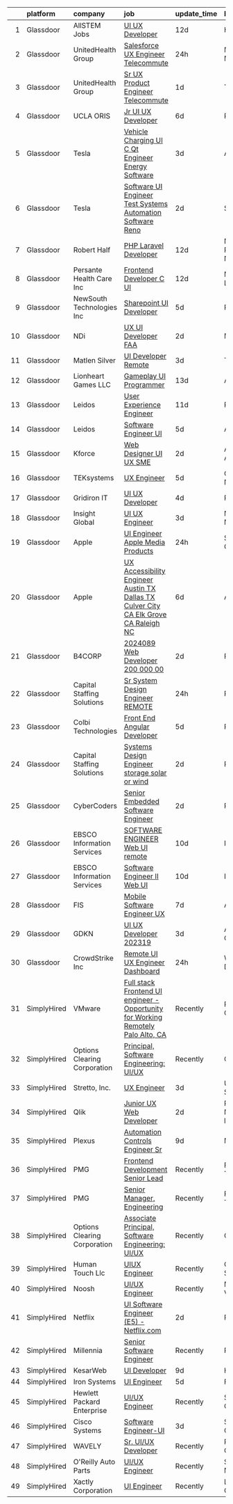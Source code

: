 

|    | platform    | company                      | job                                                                                                                                                                                                                                                                                                                                                                                                                                                                                                                                                                                                                                                                                                                                                                                                                                                                                                                                                                                                                                                                                                                                                                                                                                                                                                                                                                                                                                                                                                 | update_time   | location                 |
|---:|:------------|:-----------------------------|:----------------------------------------------------------------------------------------------------------------------------------------------------------------------------------------------------------------------------------------------------------------------------------------------------------------------------------------------------------------------------------------------------------------------------------------------------------------------------------------------------------------------------------------------------------------------------------------------------------------------------------------------------------------------------------------------------------------------------------------------------------------------------------------------------------------------------------------------------------------------------------------------------------------------------------------------------------------------------------------------------------------------------------------------------------------------------------------------------------------------------------------------------------------------------------------------------------------------------------------------------------------------------------------------------------------------------------------------------------------------------------------------------------------------------------------------------------------------------------------------------|:--------------|:-------------------------|
|  1 | Glassdoor   | AllSTEM   Jobs               | [UI UX Developer](https://www.glassdoor.com/partner/jobListing.htm?pos=114&ao=1110586&s=58&guid=0000018378a7c7fa99cc493ae90e52ee&src=GD_JOB_AD&t=SR&vt=w&ea=1&cs=1_785c5583&cb=1664176605774&jobListingId=1008136709612&cpc=878687325D2A5CC7&jrtk=3-0-1gdsafi6jk63k801-1gdsafi71h4el800-6ebe92faa8974bad--6NYlbfkN0AiZrMnqxUjvkrH1BfCsd59OntStyTxBw0I9DVEtrwMU0ULIzRrzdCVijXesJ7Pr1wvbCrDMohfuSufU5WpGQfZlTtbbabJH1ufmtultgo6XKAoU1X3K7Vo2dk7SwXtlclHDuUz5UyMcSifJDrSgsKOzJlYv_9TjH1q26xn5ImI1RDBVXW0gAal7MYwP9L6yi-2fmlsVs2miHVkj6bhks9VGiJeGHbXClCx6cZTOQtPx1XgN-6SvWBB2AG7-Io2Q04dPStTME_HVrz78ufLMMZBRf2Wpak3fsi5pz0KuUJll6vgu9JP4GwNqhGw__B4dS6xTTcUeyzYRJiRVyz-DOUoteZ5Is7A7bVXRT5q7Nd4P15xGvBk5UydwvZAWIcjOss8BoK_lbNf86dKMfEqDA1UFa94V-TiBtELKvImUMmFa_f0k3O8z-4S7Es6tSTUwNhYrpyy2X_FwDmh45_OG1S2G1uu0jAhKOmWhv0rwAuAkoL0HEZjBSuo5I3dB-hgqYqsBySgIn61GQ%3D%3D)                                                                                                                                                                                                                                                                                                                                                                                                                                                                                                                                                                                                                              | 12d           | Houston, TX              |
|  2 | Glassdoor   | UnitedHealth Group           | [Salesforce UX Engineer   Telecommute](https://www.glassdoor.com/partner/jobListing.htm?pos=101&ao=1110586&s=58&guid=0000018378a7c7fa99cc493ae90e52ee&src=GD_JOB_AD&t=SR&vt=w&cs=1_b3db1356&cb=1664176605771&jobListingId=1008160407289&cpc=6193B0C32834B022&jrtk=3-0-1gdsafi6jk63k801-1gdsafi71h4el800-0bd34699fd9488e2--6NYlbfkN0C8O9VKdOj_1Zh75e9_CvYhSsWVxS1Pvi5WUWhsf4w7FOycHcR50Ta-CQORLM6vDVfKqwrNjHLkoD5K2E0jY8llrUjp2lxPgH-9voR_n7aV8DvGUyPn9yw6tuPg1pZPM50JG0S1H8ZeMdD82g8ol8p39cYWe-HkCu5gwellKp8uHAC7KTLBP5FluOGhPqlqatMh6PuyGuxWAFTBzWK45bAzW2tg2Bcel0LmugGXXHV6wQtXqxR6gRMfDX4w5-GxlvM336qjX0t8IGxWYZE4wCmdasV3DqdyidZoCJdF75bdqvp2un5wn-9ZGHkbQzQq72D5KNvxDdWai3a-KruN_W27Q1m6q9EgBSR9aI4qaZMSzjL0DB6LA6B_8ssj6LvPaWsYwh1RXtkMyr7Usy0ufiL7uvwIrdax1-feSuDCZsnYRLiiRB4aPuzSomgvbVT00Mo%3D)                                                                                                                                                                                                                                                                                                                                                                                                                                                                                                                                                                                                                                                                                            | 24h           | Minneapolis, MN          |
|  3 | Glassdoor   | UnitedHealth Group           | [Sr UX Product Engineer   Telecommute](https://www.glassdoor.com/partner/jobListing.htm?pos=111&ao=1110586&s=58&guid=0000018378a7c7fa99cc493ae90e52ee&src=GD_JOB_AD&t=SR&vt=w&cs=1_a2024f97&cb=1664176605773&jobListingId=1008159771032&cpc=DE56C24FF6DEC286&jrtk=3-0-1gdsafi6jk63k801-1gdsafi71h4el800-c90fd5226a4301f4--6NYlbfkN0C8O9VKdOj_1Zh75e9_CvYhSsWVxS1Pvi5WUWhsf4w7FOycHcR50Ta-CQORLM6vDVdr0y5NAAn-xdXOQgZmVYDI2i1jogUyy2OyEjRwHJeo4lNvs5QwxQ8dIwy4nyejY4TqawBxGFEifC8rIR7lueBHK6W24sYhMcN3LMEIiSStDhsaRaxtCZO0_UJErqgAmsOd2H9wu2PXIaa_mG-9VrURey2xe86LE9BWSSbqpMoYQ7iJeoWzw9rKOi6D4zKZSkAxAQ5glOivaAMAe-TV2hiq3vL1WWnIIpFGiQAY9ZqBtpS0VFQF78FokaY-4B3CPectv_mQqBTIceOj3xWqLYEBpRTcRdwVU90S5hZe1aayJhYvo4u1TPYtCJA0LrDz8ta5BgsyQy3oBBUO2VtThPSguQq4za-4bvYP0AdBdtF9JjHWEZIqAv909Xf5Zz3CiWI%3D)                                                                                                                                                                                                                                                                                                                                                                                                                                                                                                                                                                                                                                                                                            | 1d            | Tampa, FL                |
|  4 | Glassdoor   | UCLA ORIS                    | [Jr  UI UX Developer](https://www.glassdoor.com/partner/jobListing.htm?pos=118&ao=1110586&s=58&guid=0000018378a7c7fa99cc493ae90e52ee&src=GD_JOB_AD&t=SR&vt=w&ea=1&cs=1_1e4b03cd&cb=1664176605774&jobListingId=1008149232032&cpc=2CAED5C921A5F994&jrtk=3-0-1gdsafi6jk63k801-1gdsafi71h4el800-9ac3fc105882b52d--6NYlbfkN0CPRxWsxFRYKj-njv_B6uh4mXuMKgb2CJ8nYOQQ6xZVBuAsSp2jktkLctpgBYG2D5kC0J8kJsuU97ADGHrcA_O_mjIixlAynHmrtVF3kCjG52xzZMANHA3sEdYAUT8iAgO-tasD9a74CpQBlXMp7xxaimOgNAuSiaO8rk8G-iB_DAOaK-6O2dq1Yh4Gv2Df52dpfR9Lpd-isfAe2xV2X50p-z5GrCNjL7UwMXmQHRCBaAfPvcB4MIZvm_y8D3xkdKHevhvM_KFBlaF1IYAhSCmixey4CZLjDeDYlB-Hgb7w8b3bkZYjoED_jeC8bFKYRv2CT2rz7LmZ1RuQ4NTEBNvVXFuRVD3npr4iHn-bgkhsjgyBGnH82vppvzpCjhjeOfh-hO6lxNzZEPuKyQjF6777Zy9b8R2MEP_M7TH4IsHxhKeD_YvRY5ay3Of9gIMucSLCF-hItjMLjVHpSCs0nnwgs8QeT_tTlUSyOTNYmMqEmOH9b3uR1uNe1087HqOEjuU%3D)                                                                                                                                                                                                                                                                                                                                                                                                                                                                                                                                                                                                                                        | 6d            | Remote                   |
|  5 | Glassdoor   | Tesla                        | [Vehicle Charging UI C   Qt Engineer  Energy Software](https://www.glassdoor.com/partner/jobListing.htm?pos=110&ao=1110586&s=58&guid=0000018378a7c7fa99cc493ae90e52ee&src=GD_JOB_AD&t=SR&vt=w&cs=1_5eb8bc98&cb=1664176605773&jobListingId=1008157145869&cpc=8795CF9063CD573D&jrtk=3-0-1gdsafi6jk63k801-1gdsafi71h4el800-c79a4bc5bb975d4e--6NYlbfkN0BkX03mv_qGbDFMol2YHqLRvzzvm2LmpzMO_FcYL_FtJlnJTzsjtFTdelRG5HbGrIeCZP9oCSI6ImmXlfgaXfquFYTGNjQthD7yZnlttg9d6vxe2ka-wCnEmLw8txDk6Et7pwr3pYyYepwh2zp_utmWFuhGOrDpOo-SZNpohPGw1lcaAuJnyizF8GmmYrnJNo805jMSfLGrZqOlE2rjj92HFaBcUzQoEd_i18gB3zZt3PRz6VQThKoVCg9YZDphxSODk66g1rq3uoIrss05nTDbGMALQjSY3DjtRfjyj-Yd6WXIvVA4ovn3Vuhdvao-uqJ5IcaNwESWpOjsGa9mPqZny6H-b2o-q8GX9rKgpFTWrEBjP6CyrJG6_gVfBKzQCe9DvC6kucae3cRAViZAbV3XYLo8mM6KW0BGfhF6u9tMeRIdsJsyIAfI-mL-3ire9KIVcEtBGECW_e9e5RfurtmDT6SOh7N9M44Bb5OIvjwTfXTBh31y9PKCTw2yUAfEKh07n09LUApiIhIjN8uryLJj)                                                                                                                                                                                                                                                                                                                                                                                                                                                                                                                                                                                          | 3d            | Austin, TX               |
|  6 | Glassdoor   | Tesla                        | [Software UI Engineer  Test Systems Automation Software  Reno ](https://www.glassdoor.com/partner/jobListing.htm?pos=120&ao=1110586&s=58&guid=0000018378a7c7fa99cc493ae90e52ee&src=GD_JOB_AD&t=SR&vt=w&cs=1_950a0856&cb=1664176605774&jobListingId=1008158820260&cpc=8795CF9063CD573D&jrtk=3-0-1gdsafi6jk63k801-1gdsafi71h4el800-17d5b85835ba54d7--6NYlbfkN0BkX03mv_qGbDFMol2YHqLRvzzvm2LmpzMO_FcYL_FtJlnJTzsjtFTdelRG5HbGrIf48uuBwRKZvS1GTGY7saferwi15AfIGzVUAzLt00aiCS6j0S4ZnXqw-tajxBhB6GSW0Usalq5oBcOAtFym-9iNJnJjNVN5sURy7ouS6s7Z9AHXt2hV58N8bBY7f0CLiuMLiiopQuBWuBNQ6uknAzKTuVL-au94UAud1Rv5eyIWO_0_mOCVvXZnVb9o-ibkjhjzvW4n7Mag9FY7M2KhRpZGH4Lo9AULTgw_XPtkzqq3_FJrDvbPlBgfkG50mViUkxgzNCJ-3y0h9Kn7wbiLsiE2_H7V5AqbY_gkWj2GiNWrz49MEb5lQNjcavPzJzr8SKdtMn-sbfA5Q2IFlc2efKMyp_OM6LL1j_em21QSwsF_bZTZLlWqoaHdvNtDREvJQcidMIhG9uli1Y0hOi2AqsaKCu9EuxVPGyV2G475nVdzWN2-d0Q6OYGQh44TUKiHQaFq_uGHjtoA-FrfJgV3aZ5d1fCd6XenE5E%3D)                                                                                                                                                                                                                                                                                                                                                                                                                                                                                                                                                                   | 2d            | Sparks, NV               |
|  7 | Glassdoor   | Robert Half                  | [PHP Laravel Developer](https://www.glassdoor.com/partner/jobListing.htm?pos=129&ao=1110586&s=58&guid=0000018378a7c7fa99cc493ae90e52ee&src=GD_JOB_AD&t=SR&vt=w&ea=1&cs=1_b6398e2d&cb=1664176605775&jobListingId=1008136681809&cpc=FB7E4A1762AE5BEC&jrtk=3-0-1gdsafi6jk63k801-1gdsafi71h4el800-ccd07786318326bc--6NYlbfkN0CpzDdaQkua3np5pkmj49lKioZwmwxQ-yx5plwbYmV_M7ZUsoYMwH68ZWZwpU8o10-Xyseda6JDPCYGkmj-ccEthOGanWyAVC45uwgTCZ714RIIy521fWBVrl9GHI9pLTvjFRw6AJFM2tvJDieOJKJXoHFQD4FStpHzcCCQx9rN_pBGYfpIhuHtJC6tOSfdK9WvXc56A3vHrWmjcB9TqLb8Qj_GEoxkzBuXuuGDuQY60wUwOMrgfLQ3p6YEvHcg7hPZDRxyrPLAU8m6XZEiCmC3PRClDXUP5wYPULO_nKdEL7oDw0XYVKoRm9WfWhjPcPCoQZPcxB64VGdh2WAxajCJSstxmCMipR1bC8bH2ICN4nHiOek4muW9JtqsAWB4A3gXyYzznlitgbHOFJAA1YTTAF182kFKyI2bU3VknRVCHBh6Bkh_6rxQYkBIiZDh_qhA8CMvSaeof1lJrCT4jRMZfy3GbsZigGqXbifgdgTsXyj7l-IHiurEnbmA8hRk9iRYkPIdARiTRMbHnWMR7bt6W8QMzEMzSHG2FAhGTwCskeg6Z32Kx9SRE5lzSZxW3KGG5VtfQPv2hA%3D%3D)                                                                                                                                                                                                                                                                                                                                                                                                                                                                                                                                                        | 12d           | New Providence, NJ       |
|  8 | Glassdoor   | Persante Health Care Inc     | [Frontend Developer   C  UI](https://www.glassdoor.com/partner/jobListing.htm?pos=103&ao=1110586&s=58&guid=0000018378a7c7fa99cc493ae90e52ee&src=GD_JOB_AD&t=SR&vt=w&ea=1&cs=1_249d18b0&cb=1664176605772&jobListingId=1008136030491&cpc=95727D28359A3DAF&jrtk=3-0-1gdsafi6jk63k801-1gdsafi71h4el800-7029e58ff79d4cd3--6NYlbfkN0DyEWVN2CLpqDdfs6yg28USJmN5Q7HolMu1oGqXlza6wfXQ7A6ezWhD8qe-rAxXTM7ckinU69bofGDhls1rrAZkeTyfIBCNt4NsEaxBxhCvCdGdrCnfWNq7OU5RYyCFoy0o7AfGqESVeMpwnyB_-GGK7RE3CrXCbAl3pjTpr9-chXJr8MmJ6D-SF1QNcarZYOgkaJytq_R7WnRu7KVpW3kIcnCP4IGxhcKDbZWPISsbq9LcBHY08shZTj4cQni39fhEbIkWCMEHoaI6ozpX_GnMtZBlSCFEM9rTlAFYvH1lKs6BZQgrIqApYN54WGpgFElwyvclsDZHiEj7p-KvLBqVt_Mv-1Qt7YqyodLaPClCCU3LxAdg99L1n7BT7-LLyPwqMxJB300bh5SXIq-eaeWpAxdH7N5YGt5z-qbny8YTpVtKQQNwHnCIcMuwK-K-3PBEeVhAIy50JtLhp07aSZeqFDiYC5ASioVXoJkSk1CRujGqQj-A-T2WE31pENtmLIAYlPKu9t8epmWqA2laQuGu)                                                                                                                                                                                                                                                                                                                                                                                                                                                                                                                                                                                                               | 12d           | Mount Laurel, NJ         |
|  9 | Glassdoor   | NewSouth Technologies  Inc   | [Sharepoint UI Developer](https://www.glassdoor.com/partner/jobListing.htm?pos=124&ao=1110586&s=58&guid=0000018378a7c7fa99cc493ae90e52ee&src=GD_JOB_AD&t=SR&vt=w&ea=1&cs=1_a6e67732&cb=1664176605774&jobListingId=1008151591339&cpc=155EB9D5185558AF&jrtk=3-0-1gdsafi6jk63k801-1gdsafi71h4el800-aaccd6f8d503fa4a--6NYlbfkN0Dh1qHvNOebz5Eg5gJDzOj7ldgPlC5SkL2jG-9BzQfwb1mqykvT66EKRbmrca-tOzdPRUdblXb6wrRCfu6xK6acl7mrNR9X_zKb_ZAH02pffFK20AqEsLg8zPWpw9LNlHn440YJETG6w1dheykBF-GqVTDOdk5sQoPNcCYjeN-YU8vS7H_I_SmmvvchnpVtc6kJj_nTrsJBMYbhVbcAmPr_meyvrnNvjFAt0piQkcJV473MGsfx-uQwOTO5QZCilyVkqLL6aNP7wqKfN0yuBq8Bi-oAgkZTrS34JzPtHNEnf58hVwt-HRb5XJvT8NATKWOTUTwbKsNoeQnf-25QVKZVLQ_nG12Pat5yU06TPiS-lqhTN1T2k5B4ftfGhmfhlsCpgWtNuwpVCuIyCskyTGUBDw31WiyoJIwdMv0LD44PwzSnsyg4lbuvXhCiyBAbjX6t8prjYPhbPafCK4vipOAWwrZSbitLpOH8ZwvrxF0A2SUmWRMh_VWpvoW76hXtlQ8QYOEnlF_v0w%3D%3D)                                                                                                                                                                                                                                                                                                                                                                                                                                                                                                                                                                                                                      | 5d            | Raleigh, NC              |
| 10 | Glassdoor   | NDi                          | [UX UI Developer  FAA ](https://www.glassdoor.com/partner/jobListing.htm?pos=102&ao=1110586&s=58&guid=0000018378a7c7fa99cc493ae90e52ee&src=GD_JOB_AD&t=SR&vt=w&cs=1_ad4caeb8&cb=1664176605772&jobListingId=1008158402779&cpc=F44B5BD681589083&jrtk=3-0-1gdsafi6jk63k801-1gdsafi71h4el800-4ce5699ad213f337--6NYlbfkN0A3VaODdm2fK-WKemQE1laBmzgYXWNd3f1w72UIc7GlbNjKirEoYrPnbmzEHeayW4FFjEf7O7it6URJNwJSfRjGwqudp5VcY9VX6itXSDX7GUxzOg6cmpoBqoR_GlZjYK_UWYQm4zugN9iQIzhyHbYWkyeSOXslw-tVLuTAfwWSjDMFmlFl2yzCrwezr92_aPwTm1cQJSBGj9ptweTlOsj3DC7VdVWir-mVb7qBYnODtdDf5YdWqtP9wpBoRuvbT83uHil68lvKcC3rh5v02YsqsnCnMLEhH-PvYqPNpQdVAnn3ue26HT1Mn1vFVS7eycpJCaqYBLGYRnAPcMxSh7QeqlwIS1-UnYlC3cAz6yCgES_IBfm2wbL99uLGmqOS0UpYdO2N8uput2qqP3ysSOTnz4k_KPrwdwIdP96KC-sUYLnmSxC9Y03r3nan3tfKSE5ok4rcDoqCJzlIDfT2lyd0Zl6NwwEAbhKaSFodC6SSMPC09qeJJcVp)                                                                                                                                                                                                                                                                                                                                                                                                                                                                                                                                                                                                                                                         | 2d            | McLean, VA               |
| 11 | Glassdoor   | Matlen Silver                | [UI Developer  Remote ](https://www.glassdoor.com/partner/jobListing.htm?pos=123&ao=1110586&s=58&guid=0000018378a7c7fa99cc493ae90e52ee&src=GD_JOB_AD&t=SR&vt=w&ea=1&cs=1_8652fffe&cb=1664176605774&jobListingId=1008157161268&cpc=334ABAF5D42DC775&jrtk=3-0-1gdsafi6jk63k801-1gdsafi71h4el800-16829e777b87af8a--6NYlbfkN0ADTliTSg4K3aDxe8vkHVVj5ml6bx8ND6Ab8oliGx3AtUlZr5CucCWYpR9jiMrNvNGRO6bUQ4H1H6-dQeHwNMaTFEyTKPTqKhcjE6PIy3a4LOawRF4CIuwsP0LKO19BUUgwn1MGgH3F_8QbFy3AD4zt0nMjvdKp-Xe7d_n6MVZu_VvT_ciADqr-Jsu36Z4g1aO0Gc-4FwfgAQI05B9k81xd8CPuw-gbgN-qUuX9DBHT4eI08epcMjMYBxlqLgjgHvwJ1P3wDxeA9zcH5BuPrqOVUsgO9gI2ndO0iP5qob4_bmcmetQuj5EJI6lZXjrBikfzSuZDN41SZ0WBVphhHL1NJ_upwU9IIsEIYCVsHo6-P66cPfnm1DMCK-l704iDNz_WbcjFJAUHYPezsA9sV3Ttz1T_jUDPdcIGbdRIxBiFmWvN_3ilnjkquOIVibI9U3-1aab7EcTb4yaszby6fvlf-Ie7TJXe4X4yHnKNs2mP5g%3D%3D)                                                                                                                                                                                                                                                                                                                                                                                                                                                                                                                                                                                                                                                        | 3d            | Tennessee                |
| 12 | Glassdoor   | Lionheart Games  LLC         | [Gameplay UI Programmer](https://www.glassdoor.com/partner/jobListing.htm?pos=105&ao=1110586&s=58&guid=0000018378a7c7fa99cc493ae90e52ee&src=GD_JOB_AD&t=SR&vt=w&ea=1&cs=1_6f0528a9&cb=1664176605772&jobListingId=1008134596502&cpc=2C031D2D3FF29DE7&jrtk=3-0-1gdsafi6jk63k801-1gdsafi71h4el800-8c241ee59aaba226--6NYlbfkN0CNayYzF1mBaI40OgT78t3Q2d9IxlwDzhsYR4HK7epYUeqK_b3HkPu2-2UZlGpn_bQR8EX9KmuIycvh05Xy_a-R_HvE5UX9ga9m-9FSGt_-cGnABKMj4zrpqaf1Lgh8aSz3Gzz72SmfyexLMt4tu_nwN-Cx1hCvo4v-qW8-pegNVUGkAUErzWaI1Qbke5d2L24tz06MRTMz40TuQyovpE-Sjyq5TVEc4vdtXnFQvDcAX5mz-EcCB3qwy6VQZOLXvJxmtygFoGY_M9PK-pJa-GvwPtAHfuu8CL7mQIzxxLwlF_87QTaGh9AxhosGETjy1mOXgwuMCM7izAB3GkE5Qs9XYSWfoZ7Eg20OPPfXd6Z0NDYzWWubxSCdewbpVCWV33CMRTwP0_vIlHTLC9YQUVRZQaQGMO4ymCJ8Vp5VfCFxC3SOJP_HU1OwflHGf5PPw56facajUucP5s4Znh2uqXbtsTMG9dgBLGCnJLjbHgGVn4EF-uA25Yv4cn7HX5dT3ICvMc8g1Fc7YwcmY7a4ZdCE)                                                                                                                                                                                                                                                                                                                                                                                                                                                                                                                                                                                                                   | 13d           | Atlanta, GA              |
| 13 | Glassdoor   | Leidos                       | [User Experience Engineer](https://www.glassdoor.com/partner/jobListing.htm?pos=106&ao=1110586&s=58&guid=0000018378a7c7fa99cc493ae90e52ee&src=GD_JOB_AD&t=SR&vt=w&cs=1_f6b9f261&cb=1664176605772&jobListingId=1008139939169&cpc=6BF42D0955AE9A34&jrtk=3-0-1gdsafi6jk63k801-1gdsafi71h4el800-6bde4ca1fdafb9c0--6NYlbfkN0CZUO70VSdYKA8PR3jfrSh5ljhqJhfDt0PzQCMubt8cRihWbmqO_-Ccw6DGinMZCyJ44qOBz0TUFxa1ds0PGAHkmoYuVoGX0crAdfzTIdmvDUa5Q76LtPOUDAqbyCp15LchO3TrnZJYV8UVd6dAPo-Sk4ROiWGVdph1JwGXzkjf-kBot3sDs01tOJ9jjsa_XpA0xHMkMO0K0rNEHB8Z-nfijTQaBQWAYTSUxsXlRChbmM0DPSyCIKcGurOJLdVWrPlbHsYvb79x7ujCoR7SaBzuGuw9fKkvWc27WOmWarm6BQZ1DiyGztRLirNY-pdbmFjMXzm-7-c9K5NS0yWvPr0vrXBBe5P5MYZSQl_sf6hQpQ682LNcSOvnKoFVmOWip39vC8gyjXRd14Z4n7MkZc56Zr3OYVng7FGT2gkD0XZdfmyNXNWKGusNsRw8xQRxXVxAwVmyo9lt97J1w5muhss0eJh3WsRYNLokQHXe-ht1Drv0KRFaEwEcQ4gENk-tcPC6L4X9W21-XU_wBiGGM3lgZjx13KcmN8ZWfObGvLNP1sbSbtrh9uoYv27to-Ei4dACjl6SOWEtVIVJ8tgN05e_53KelhDgIpBFQy0uq3YN4dabulGnPqMIOT7FB_vM7uI%3D)                                                                                                                                                                                                                                                                                                                                                                                                                                                                                                        | 11d           | Reston, VA               |
| 14 | Glassdoor   | Leidos                       | [Software Engineer   UI](https://www.glassdoor.com/partner/jobListing.htm?pos=112&ao=1110586&s=58&guid=0000018378a7c7fa99cc493ae90e52ee&src=GD_JOB_AD&t=SR&vt=w&cs=1_671c14a8&cb=1664176605773&jobListingId=1008151026911&cpc=F5E96E35A1725171&jrtk=3-0-1gdsafi6jk63k801-1gdsafi71h4el800-0dae6580e3c204fd--6NYlbfkN0CZUO70VSdYKA8PR3jfrSh5ljhqJhfDt0PzQCMubt8cRihWbmqO_-Ccw6DGinMZCyKdag-GKqNOGiM7PTSc0TMKBpqHon-LfzN38Z7ZoJC9SKkO-hNbKpazF3YkABoizfbAVrkZJTRSoqLU1jUNhPOE_LWYl24UTEJkUdhEdtWrzC_n93iCfJvduvMOklGJ-cp-iTbjGsi_XSxINkJqIBXPj0ObFgJQITnZQ-oshlQnMC9egLTVXU4i3M9uZ6Lf2eaiBYwrWmSr5KcD1ZqEXUJoCWpVyQJSgI553pZOchvMy1kc_BK-7W4kyTbXgFO6P4robfS47pDHZJD64hiSy-83fMK19w_LHcpKz8X4G6b1KJtqtUSSclqeVAMrCo8N8z0QQG83MMIm9fPlyCUihPS5Kn-4VC8983Vq6xGr0zSXFkwXuJrk7SVNxKBl8mHB6ZQreg8DiuXPN9x59C-GiYBeJVhc0cCMomWFvnNcNeDKxkvMaGladlKHMQNYcQFPBasMkrpgUesPutzk19z15PdYzSCCm74Kk7c1KefAW15464rnyYXeNRmkjruuDrKMBe_g8Oe2vw3hFuhgz4KQ6JjcdIBO3dLA3YaM6hph2eTpWACjYaFf75jtDAYivt1RhPW9VJP91KnSCfkZuZIC-pEFS0OIx-zzTNSaEYxuv2RCVA%3D%3D)                                                                                                                                                                                                                                                                                                                                                                                                                                                            | 5d            | Aurora, CO               |
| 15 | Glassdoor   | Kforce                       | [Web Designer   UI UX SME](https://www.glassdoor.com/partner/jobListing.htm?pos=127&ao=1110586&s=58&guid=0000018378a7c7fa99cc493ae90e52ee&src=GD_JOB_AD&t=SR&vt=w&cs=1_9b3f9409&cb=1664176605774&jobListingId=1008158908472&cpc=334ABAF5D42DC775&jrtk=3-0-1gdsafi6jk63k801-1gdsafi71h4el800-8da800aff5c48914--6NYlbfkN0C5IatSLh_Ak1q39eQQoPIxD737RW9NeiYGvIRXkrLjEBkC4LI6KweFWWPiS1Pvvlwx__ljRt7Dl1nJ1xXn5vAhHZ8LmgR-TKHMhn6D6XAMRqnG9JNUo7jKF3vHk24GFGAN0_cjTI7eMh8KsALY_eJS0-3PCLHnWskmk-BUf8iz57LM7QcQmQXsfiFkQuPLosQmGC401Mh035BlgkdDtrnLSHPwVRPtMxeZA9l-HgcdqyypKGcqciaetNgjvkeBWI_xcn_s7aqKaiL4N-3ITkcpWdMlaxVoGyP7K6fziLpFEus0N4-aF5Cs0NZ-Lh59u0-XuYd5cwrRLlOgInzDiwSuQrPJfpxLU-2gWiI262wTxPx-sL7xomuBPCFeeKm4OWJISjfgM6BYsRJkoLePcKRlEL5ydRvKzQG0eYF4zaiDG-z3pe5YOkLw1MkBXy_nYx0-eq29APhxOY8kkKQanNsNtLoQPv0MyNR9HgUthysIRy6r21Eh5adJiru_h8ZfcE63ZYTfih1hhjJwE2OxkQPHOGrh6TGQJ5YOon6utG5la3ONfFXcLJgWUggkv7JPU9v1zUQCe630pPeAJIFxPdMAvRVPRkXswpyr94ugwMZ_AQ%3D%3D)                                                                                                                                                                                                                                                                                                                                                                                                                                                                                                                          | 2d            | Anchorage, AK            |
| 16 | Glassdoor   | TEKsystems                   | [UX Engineer](https://www.glassdoor.com/partner/jobListing.htm?pos=119&ao=1110586&s=58&guid=0000018378a7c7fa99cc493ae90e52ee&src=GD_JOB_AD&t=SR&vt=w&cs=1_e31eec72&cb=1664176605774&jobListingId=1008152122722&cpc=BAEB662971763A76&jrtk=3-0-1gdsafi6jk63k801-1gdsafi71h4el800-7ffd1fd1752ad551--6NYlbfkN0AuKz8EBO1xHDEL7V2YF9xF3dC_I9B9i-Zw2Jh8clPMK3KTieKealHQySFBD4L6FvN3yT6R0s_NI-0RasqV6yN-P4dA1WsmGOaXOXu6bsVeElRy8D8Nt_izigIJOmJW9KTz1Wq6v3vJCAabGJH6SHgMJHtYgkcioyqhCrvR6-eSbNcVdK71FyMX70A2lUIRlX7edX7Cmwkt67jrYk050gMoT7_AYV-Wy2YTmNbE1ZffpBClz_6MTsxj1krUD3Km3RJlVJvp4FeZ1X3zLc5jUB_7imMx9a1bxsDQHfsH1y7AjgcgFyWz6HUxWa8Kd10IJTsLVFvt4qoPIrmVxB1-bT9rHB2zVILSBkZBT4NX5HZXf3XnrQ7cT6QGfkleXowzmzLQ1ygnfobY63o5-OnMHawjYxluGRDryc_gs8aDKnQD4D2wSDscZGTrKxxiDcJZU9bFfpCP3nss1i7vhnO7BRn5vroVeErj7CAsVWFr1eNWnu7iWlh9314GbKHBO4eWOeu9EEsWzzB-Ho0vYknrbH0VCMhW09nF8UntrvewoBIdbuWLHeB2Paly5WG5uAyeeIvMf8Y6AyBSLywJ8ikDE5dbaqccCBms6-maCtSTl54buZ-m6QFlplK0FOfv4-4xGTTlo6oBsZNVoHcY9KDU0Uzn2AT4InWhg4FjdZxrl07YXGJfGoe-D_Nvd87v7GGB7ylbIkeAexoK53ROwWb0RxFqxDf0To7dfP_9oRRBYievYzBbPzPLwj-lIzQFWalOTd3JUSyK3tk8IhBYTdWFmzjYdDqvLRYrBT3aRtLlOFFJGTmfQj67-1zNFYxHLGI7hzyUKG8LphV8gaoPZksFIQR55PiEsY4HukWVUXTLiSBnqGqTVTSLD9gNZj5dQonpc8yYTa77yxjf5_Q4Zl3RWM6bVV7pp0kH0caU2O7ciNEJ0px9CX9W-pOY)                                                                                                                                                                                                   | 5d            | Charlotte, NC            |
| 17 | Glassdoor   | Gridiron IT                  | [UI UX Developer](https://www.glassdoor.com/partner/jobListing.htm?pos=109&ao=1110586&s=58&guid=0000018378a7c7fa99cc493ae90e52ee&src=GD_JOB_AD&t=SR&vt=w&ea=1&cs=1_13d02a4d&cb=1664176605773&jobListingId=1008153486590&cpc=3BA4CE39D5B5DEF5&jrtk=3-0-1gdsafi6jk63k801-1gdsafi71h4el800-ded9de02fd72912c--6NYlbfkN0CTHA6cd59lXtQJ-DuZtBHQsSjOn019HaVEc20FtZol1_8bPJW14iotuMuGn0biAaG5DtxceWcueZoF2oOGsmM3j_ZpwlZpwY5js28ROVOep1iEWDFnrPeA8Zj77wx6qKTN9Q5hs0AYgZ2YPOj4l5BqF8BE-KF8U5Yk18-TwihJlyH-Ow1wYwbyX9qsTUZW2YMFqL5dbishQfzEDZzx6B0UUcVMWIbFY6bLhrIp7F4Bncyf1bxTUgwJf-Z8vh2zWhbXr6LuTIj51baWJKUw5TAW4lDsv7T3cskdgO-mB6852UHcTFp7opmZPpoFpeMCuAu0uMQYKuDwqi3M0VYxWhDsa6bAM8b7qgSVhcOy27_mVXDOijlBipxbTirn4YbHUDqyyjO_uKvYVCQ1zwGxKjn2p3R8lWfre9sMZ_1u3WKXL0euTsOdlsxq-hl3sNcqFZMldtfVB2kmXbbdd56rONWf7helBPKHphxylwocigQTp1N6xsnOAQnwho7F0kMpYDQ%3D)                                                                                                                                                                                                                                                                                                                                                                                                                                                                                                                                                                                                                                            | 4d            | Remote                   |
| 18 | Glassdoor   | Insight Global               | [UI UX Engineer](https://www.glassdoor.com/partner/jobListing.htm?pos=122&ao=1110586&s=58&guid=0000018378a7c7fa99cc493ae90e52ee&src=GD_JOB_AD&t=SR&vt=w&cs=1_28060bf7&cb=1664176605774&jobListingId=1008156941047&cpc=334ABAF5D42DC775&jrtk=3-0-1gdsafi6jk63k801-1gdsafi71h4el800-17688562ed86413f--6NYlbfkN0BKkHZu3wF05EeDimN_p6sYpKCMArvwa95YdH7UpkaBCqc7l59ErwqcBYHShvnTBTWFq6T7Q-Kq0wFQP82TfnMoSA8h_xAJ1nloJqMND8zwT7LeOEKY63-WLSMt6aEJYzMu_qL8BuZfM-weWLbTCBsgguxdukOOiJpaOKtIHR1PwajkDnu_Gp2SCl8iUkj_aA7Ohzq15sbKVdGHrqakKUSE2MdLZWjnvNaEX28dEFFxUmWS_Ia54IzMZJoSKGiMV4pUdnDTInYeXgxyIttBHV1bLNV-A1HvLd6vmcVn2X4uwhrShcxGrEhHDxUPofP16kLYzpv-Ume-Qs_zDk9wEtIPRDxfbpttt2Yajt5TLaHMunz42BiQnNYeA9oJ2V_uW8ozb6SaRRoWU9uC07BiacuDwqI9VvA6QFFS0P49I9Pz2GyCedSZHu9FgKZxpBpSZz6qEnswZ2nXnCSZgz2zZDDtGHM-0jpPBH0x7NPfovRv8Vha6B0D4dAm)                                                                                                                                                                                                                                                                                                                                                                                                                                                                                                                                                                                                                                                                | 3d            | Minneapolis, MN          |
| 19 | Glassdoor   | Apple                        | [UI Engineer   Apple Media Products](https://www.glassdoor.com/partner/jobListing.htm?pos=117&ao=1110586&s=58&guid=0000018378a7c7fa99cc493ae90e52ee&src=GD_JOB_AD&t=SR&vt=w&cs=1_a7f56911&cb=1664176605774&jobListingId=1008160436948&cpc=334ABAF5D42DC775&jrtk=3-0-1gdsafi6jk63k801-1gdsafi71h4el800-2a6969320214c49b--6NYlbfkN0BvKrLyj5gPmtZO9T8euul8TCxuuKNOtzRJOomxnwSEodTz2Bc-sPZlC5mDe-NOaJiWOt1GzJEI-OKepvMl527sWfjhawE2ZjGNxD7OYG1Xie-cxwon5-7WfcZ66QQfW-3QV3ZXB5j0OEBLVT6P7Wqiii0QdtXAhLwJvTgQMJl44f_Kf3RlggVBjPP8HCVbTfwPkESl3d2SB_qO9s3v9lGUJoOScJTLILrcK4VL_Pzn4gOMMlf31wrZYN96tvTJtsSl-f2-rch3HfBLMY4HoyIHJEhBMKdOBRDvV5foOPFL2HM6QL7hKeVS-XaPSWkZNz0p1dCwliHP-zfyyD8OPl6b_RJ5QCVhQtikQNBgyKzM_m-ZsqrI12K94oi_t2nHXqhgt9Pd4AFONDjZuLa8nzjWe021tes9dALkVmaXMOzXhDGg-HpE-6RAlPqFMSPQYgLQ0kSwYgoeEI7fKUmnMBjLWIh7by9XCA1ZhYx9QzCPDwZLtTtxymTBNmQb_b_Qo1cr3ABgeZSP8hkkCj32-5TNXrZHT_vOSi582N_U8Ha5w01G7-CDNWOhyQBhwwL_O_0WMtDJ4sVXN95agrBthht_6LpT3aYOBu_9Nq48oVq-UTsejqj91UTa1kfQlGOyGDjmXl_a93FBVp5lHsQMOvW0TZ8Fe7yD2-ZXWCczmdlhXMRh_ODhwEcgzeAlnB96oyaf5Nu-In0cl3SczxmvONdF_cIv-VCYakmvA6-W1L1mVFGITVL-yomnt5StvOJuqiLCO4CjZkF1gF0XC9KgDG_5NGejDgb1iOfm28_moDlKvo-8OaDqqMt7qUr6MZYZqGKkkGMMUL82Y_mzvVzFwfbdzBq_cwcC4b8NJrs_kXN7aehBUg8CJSaBf3SE06np8qhj0lp6Y2Y94xdJhgzHQT4aj5-H0MiMnR3BszDkYMpv5k5yAS65Yat0zvmmcGccYDbNdhefA3zI-53GbInVDq33HpnfC1VD2lI%3D)                                                                                                                              | 24h           | San Diego, CA            |
| 20 | Glassdoor   | Apple                        | [UX Accessibility Engineer  Austin  TX  Dallas  TX  Culver City  CA  Elk Grove  CA  Raleigh  NC ](https://www.glassdoor.com/partner/jobListing.htm?pos=107&ao=1110586&s=58&guid=0000018378a7c7fa99cc493ae90e52ee&src=GD_JOB_AD&t=SR&vt=w&cs=1_b923ac7a&cb=1664176605772&jobListingId=1008148531639&cpc=F41FEAB56D215062&jrtk=3-0-1gdsafi6jk63k801-1gdsafi71h4el800-84973244f3e869f7--6NYlbfkN0BvKrLyj5gPmtZO9T8euul8TCxuuKNOtzRJOomxnwSEodTz2Bc-sPZlADHp0xxmf8WZjnCET3dmQdLRkGTrePkWla7SP4RIg3Jg3gESDXK246RFi2cnZh8aqHBZcy7Ti7yXeZqDCNRmP3xXn_wpOzEB7eInZPjrpCMchRDA0ShXv3MN0j60I4aLIPRgkuoirnoIHGGvGRcqYHAs7n_lZHLJfNHooCRgG_PkMq5MBA-9sjeEVJQfyauwwSwpZBXhteSHOpJSAoJH_dDx0eabsdwSJQYdNJJuJ8BT1gTq6b1MuSS1QCMSM8gHrYHQb26yOICfX3Gao3LTVVrK3XhjTg8sr5aRlzoWgYufvCX7W3h4E4RqQy5vSPDcwVeuRN9Qhd7gVCn3sM-hfD8fsjWm8C2zq7bdGPVhcQ-_cLOqTPX90sIYg5RLd5jUSk74wdHQIdVH3UVWwylsuZNp_3PhtV_AkolzV9iyE6ENwBmf15ISwIQZ1N1b1m4wKMBKygNuU55rk9a3UwDISe3-Jbe7psWxCG6TzRw9dW4Z5Fs1bekENnfknx3ZZC5KeY3zGVkBzKktIVdbXXB_U3XdPox0mM3V0YN1C7yFmAs9l1nGPvmqBU9y5gbTpKpkWSW7MMGFdI8Xe2tWp4Tz_Mx2KBA1ViLshYBc0cAAxBCcfGuw9EcJTLQL8AW6yudSVgegbcqF6IW_DmyAEtrUNKfSeVbwsk3edKvjTCNKycnrTIQwS1W1ODIjK9tA6LgWX94mb-thL1EXtfc3kL5OLI6fV1f-QfFGKT-nKMSI8n8eumOCOAOl6FQ4yI3S-MnDJk1Drjk7456ftUScy5wkJzmKwvp6P4y1mn4SWklBxaRVNDwHjSbfkpKWiFQZe3Oo10T5muYdZIh-MDQx9LFJ4WJDpkuQvFhi4qGxyIO84Scj13ybELUXllVNvg-YslmH8le7-9-GhUS21hcnSupZkF7nHchyt9k06vmkz2D1u92YPv4BTGytV2p3Bdv_w3acUnf19JLuygUU0f37ZH8fatE5AsI4HehYG8vwXlQ8OX8%3D) | 6d            | Austin, TX               |
| 21 | Glassdoor   | B4CORP                       | [2024089 Web Developer  200 000 00](https://www.glassdoor.com/partner/jobListing.htm?pos=121&ao=1110586&s=58&guid=0000018378a7c7fa99cc493ae90e52ee&src=GD_JOB_AD&t=SR&vt=w&cs=1_65a899f8&cb=1664176605774&jobListingId=1008158976872&cpc=334ABAF5D42DC775&jrtk=3-0-1gdsafi6jk63k801-1gdsafi71h4el800-870cf8dab81bae72--6NYlbfkN0BBcNHvdcwdm3ewH9kjvka83ftEJjxlat_DdA1S80VRS6k0mxP7wnwmAsSRP66qfkxiEkMctYB9U9C5_vv74s3Uxm-6uKLfX5Oi6MA8fLBR1DuHMqVwbXqyyPRMdQMM1Pi5fFxQeJ4bksR22Op327xJXWKDcRic_wI4smPCu8HYhAU73kK-viAGwBkHx2H08s72AXU8jfdXwYBBRzHaWFC07ofo2MS-a65dCly6dSC6lNZo3qDJDQe81unpN-wvTBQl-wc5VK7fXdhjjWhbW-rOUASVyjlsQCnM0ZTwuWSlks6i7zLwH3G61BZZXgBz2UgKxA53bA5TxjWYiz1n7kCg0CcVCFJpGTwiquSIQv17y7hqtK33uBcrXvx3cnoxrP6NdKlkj98d9R6dcR_cotRHNVvjz87KCZg0pQ2WjKHawSQ8fyEYEJkYqcxY7iOJyaKCFD2BveSnWT85oaClo4JstlIwY0lcsfcTjf55ZAi1jUGk6EljQeTQ)                                                                                                                                                                                                                                                                                                                                                                                                                                                                                                                                                                                                                                             | 2d            | Reston, VA               |
| 22 | Glassdoor   | Capital Staffing Solutions   | [Sr System Design Engineer   REMOTE](https://www.glassdoor.com/partner/jobListing.htm?pos=126&ao=1110586&s=58&guid=0000018378a7c7fa99cc493ae90e52ee&src=GD_JOB_AD&t=SR&vt=w&ea=1&cs=1_d1e27c35&cb=1664176605775&jobListingId=1008160742988&cpc=F41FEAB56D215062&jrtk=3-0-1gdsafi6jk63k801-1gdsafi71h4el800-5b465ef6d7dc9ca8--6NYlbfkN0AHXq2vAVwR3IH7wgnTMdWCa3HguypIXx0DFudX-u0zu6XSU0N9gDGCMsnO9yvyAfPpjNFqUyWGROR--LUfMrdhTPjzulj_FiLD1GyQuRdTHME5DqK4Ic5LiyX2dpt1gOpudxHPyZnKdlQB56DMEVZ9s1tE2HiRCxBnuk24MpY_Mg47cktfrhOgk5RWXdUkUacF8N_nr6x85XAculcMkiKNSOBIhvAsa0kWqUCeUrxtk92TcgvBMypNbitGSIaWLIu9MUeT1xZKAfegE-pHVRxSOTTscYYZal0ANX66N945Z7Sl2AAdsX5R8lUaXi67jQLA7_grU7igPNlTjG5rMSDKnFuzr_Ql0gsIBM8LUf7bxYpVnGFDyDTXmEt-1Vfct5Cv1zIwCkM5JTdG20KBaYIr4xpTaJcQlKQuMbKlR1bDhbrQet66dOY7nLA7GIpYlaIzH4m2JdmwJbIQwV2VPeAR26B8Q4sczMxps7EbG17zU8xJ-LdsSo1q_PnVA1uTJQiAjBVY9muHUj7a0Fd5lWYO93HPOx6GEJA%3D)                                                                                                                                                                                                                                                                                                                                                                                                                                                                                                                                                                                         | 24h           | Remote                   |
| 23 | Glassdoor   | Colbi Technologies           | [Front End Angular Developer](https://www.glassdoor.com/partner/jobListing.htm?pos=116&ao=1110586&s=58&guid=0000018378a7c7fa99cc493ae90e52ee&src=GD_JOB_AD&t=SR&vt=w&ea=1&cs=1_4da07bc0&cb=1664176605774&jobListingId=1008151258587&cpc=334ABAF5D42DC775&jrtk=3-0-1gdsafi6jk63k801-1gdsafi71h4el800-b02c9c673ea17154--6NYlbfkN0B0E1iSmQ_eJYsjX7DGkXP-TT8r4YiUpVvU0HgqslDbmjoNUhPWHxNbISryB7H6FJEuhr4xlyLXkD1FPYI_UDlkogw5R4lPB3h0bRVeg5sDzvBAaBev8g-zOyoPytDAyZA4w_0yUhbi5ih9N9tRgirjhFg5Wk7rdY5gwPcdf1HyMnvX-5SmPNVIcikv7mgkVUGcPsMmWvNIWPt_5lLiUuP3pYD-alPXbhmF3hLWQjJ9XSWFVMotYV4X47eCHUplUt0zk0eYqQxnFEmMqawqlBRTZtBipL5P0a4JHs8g4X8Lv2o6rvD4Mc6xLwKwHwlJV5FFKowOHGbwdaKewt-4pYliP-4rj1VoWdIBl14z2o7HdvC3gIWXXMyBs0vpim2LD6jlJEtrUY59yyK_Rot6u_97V56M_Jsz8ZPyq_fONi4o9wbPSN5vjZNnt0bCUUTRAbpnqP8v_O-PAUWjz5-PSfV-pUI6CBXdtgE4JvOYsqqwqwcNMhmOB6mq2pVxEWdIhcY%3D)                                                                                                                                                                                                                                                                                                                                                                                                                                                                                                                                                                                                                                | 5d            | Remote                   |
| 24 | Glassdoor   | Capital Staffing Solutions   | [Systems Design Engineer  storage  solar  or wind ](https://www.glassdoor.com/partner/jobListing.htm?pos=128&ao=1110586&s=58&guid=0000018378a7c7fa99cc493ae90e52ee&src=GD_JOB_AD&t=SR&vt=w&ea=1&cs=1_6f1196af&cb=1664176605775&jobListingId=1008158638165&cpc=F41FEAB56D215062&jrtk=3-0-1gdsafi6jk63k801-1gdsafi71h4el800-926250806b239554--6NYlbfkN0AHXq2vAVwR3IH7wgnTMdWCa3HguypIXx0DFudX-u0zu6XSU0N9gDGCMsnO9yvyAfNx6kTzXTDN8SroZO0WgiQWmEecLrCl5RdC5Bc7Vo9pWREJInfVAsGRk3UUc9DsrjQOUzQNPB9speLPVDtErldU3i3c5NkpXMbYinIu8hUMhDZfWIL9rTxvJFLR89pxl7Afjzbx5gBIVRCCdtfkESa-yR1bFQX0ALLM1w7HKKDsBO2Oe2iP_xYPx14vvpPvGhpoC46NMGBN3yK8x8mo0JH2Qmdz5TsJcXcMxrCusOVAmknVJJ4SQ9LjoLn-M6fv_hV93xJ_fQ8bu6vQZdIKrGhX_Q0MA3nuC1VMcPrtTZGTTCJHXF1-KK-CgHRyVHvPWbGy1nCwFvSCYseb_RiE4Mluf8uFwjNqbpMLSXD6N29oGspXLS18-BIOXeO2AGiOOZb1TLpB8VK8WWFmVBcEpplfZ9CsugCr_QuhGtC2-MsBW1ww7uQUswtT6bsEIxyuEAgmoYv42Mz2714GkgtQ55QY)                                                                                                                                                                                                                                                                                                                                                                                                                                                                                                                                                                                        | 2d            | Remote                   |
| 25 | Glassdoor   | CyberCoders                  | [Senior Embedded Software Engineer](https://www.glassdoor.com/partner/jobListing.htm?pos=130&ao=1110586&s=58&guid=0000018378a7c7fa99cc493ae90e52ee&src=GD_JOB_AD&t=SR&vt=w&ea=1&cs=1_9bf36287&cb=1664176605775&jobListingId=1008158989320&cpc=C4A69CCDBB3B9599&jrtk=3-0-1gdsafi6jk63k801-1gdsafi71h4el800-ad5a3637cda20f88--6NYlbfkN0CpFJQzrgRR8WqXWK1qKKEqALWJw739KlKqr2H-MSI4eoBlI4EFrmor2FYZMP3muM2FXK5wSXcdsfdU7XE_M8j6M-n9oD3RLK_vlGgmhjC2fXem6LQF8Q_gyJs45crnz04wLPZFHmrh7-2s74uFyp90PF8b4P4HjoOsfrdwFRNrBRB3dqBeOQKOL9OLWXWQ1PVEJMNZxxuDdkfRMo57XDsoAa2u15RGv3LvJClua8H3OXgMKcBJI4gxL_iTkTsB55ZLtCwBj36LMQ0rFS4Lry5Rf_bPJyszTb4X_ahMl4V7JBDX4sSPoKfNg1z2Cks7bofbrsjlKxSsaayqE-HHdVwqC3CeMz8pxkI1pB9f2Uoad_VBBwIOrJjcyZvjqatvHTSC-fvCY6hjtrBNUYjMEo2iKL0jfTgGTVEMPm8mGCYRPv-0f69zwXj1vbNqKlSehBrbIeYvHXgCsOJzWxqxsyj0TsUG1wSdC-1qT8_7z3rzuPj90Ebp5QQRi4NR9hzPiQ_CyWZHhuyhxj64eLc6xoDocavj9xKzsPl8_vgVNBFmw8ikkqjYAvXOFk3wYWZp1-vpYDi_aO9Y4xweQlnI30a19mbk_Mof3UxPv6jelhDVrkP8pX0iUtJAteK0VtIZlwP9SLtVIdSJOqTs_1GQRFxVJxrlVuZGDjeOwckZuA7E1HLem80MQ32hIbcKyH7fgPaDXX8dVQm6YHKoMZNUtu7Jx3fOW9VMq0xCPPGUk93FPMgPYcqek9NpO_ZizULmKi2-A4WOpjdd38RqWwQuRyb5VdrZ6FDx6qFJu466sDlI27wBOGZ3QngKgtt_4lAopgekOwBRRBXZJKZzc4CrFSaTBWIyIK7g1flgra6YU2qEQ3uVn1-bqWTu_mrBieRBNkgsl4CwlucjLRQrJBgeVHZhfXy56qgjV3kpvn_Q8V6dum5a9-_7gj6rpU4nNFqiOQCF0q3skxmK4q_RkJ0dDx1iCNrAuwmVSb1XS7jKmUiLou3sFqX10kDY2RvYAYSY04to6rDZIZEy1A%3D%3D)                                                                            | 2d            | Portland, OR             |
| 26 | Glassdoor   | EBSCO Information Services   | [SOFTWARE ENGINEER   Web UI  remote ](https://www.glassdoor.com/partner/jobListing.htm?pos=113&ao=1110586&s=58&guid=0000018378a7c7fa99cc493ae90e52ee&src=GD_JOB_AD&t=SR&vt=w&cs=1_f1c26bd8&cb=1664176605773&jobListingId=1008141421100&cpc=9DC6E4D8324653EE&jrtk=3-0-1gdsafi6jk63k801-1gdsafi71h4el800-40ef87b89cf6ffeb--6NYlbfkN0DdXnPqwYiIrEKJMiGtoBoRMY0gisMhtebYjuc8wwZJigX-3JHW7GWye28ZRts3F90P7YI9SeHKFNHy1UecdUWIyM-XyoJFS6k3UxLtBLyWy033NAUeaKgO88BnF41ws8ss9lacxLv9OyEluHw_gu0HbJj5exWXBYsEHeQEgoMKaBdWpplAZjfG-oW3kqYkEw8rPGXqYZyG9L8mTXpIMiFxxlinylXu4QtpTso9r5kXJ6mrByHRfwaTPeQNVhqJz5LdBKUw7fUMxgzSAMa3cgv5wUjacPeNlUZM0vS7o4i6d3GHkWNFvhwl7bsjROrnRKBJwIjBcpi5p5LUUHcegZnhifULJBUR3J6EAp3j8Z2Q7d5izSneJDeazVfODsJdAN5PY77TvhI247lUa1ldm1AK2g4qqHVwjLdBvvDExuShEaj6t43heaac3Xvy0uMWprVhif7CPvIrXHsYLyi4hyXoylyXWwuUIMw87DuapQ9g3zcN7-VUVEFYvk3hbvokUxyenkt_Ai_0EgXiyDTHpBFbR1KFE0qf1ooqHjizHjdQlg%3D%3D)                                                                                                                                                                                                                                                                                                                                                                                                                                                                                                                                                                               | 10d           | Ipswich, MA              |
| 27 | Glassdoor   | EBSCO Information Services   | [Software Engineer II  Web UI](https://www.glassdoor.com/partner/jobListing.htm?pos=115&ao=1110586&s=58&guid=0000018378a7c7fa99cc493ae90e52ee&src=GD_JOB_AD&t=SR&vt=w&cs=1_fe76a9f0&cb=1664176605773&jobListingId=1008141421098&cpc=BBD63848FB84346C&jrtk=3-0-1gdsafi6jk63k801-1gdsafi71h4el800-274e1f21a5fc751f--6NYlbfkN0DdXnPqwYiIrEKJMiGtoBoRMY0gisMhtebYjuc8wwZJigX-3JHW7GWye28ZRts3F90oVpzoIiBI9u2m7eZfy25W-OWUOUg4bhX5hTqCk6fh7pnin4Zsn1FndWPXLQ_2_LxKK4qfiykADneWlTN62TaP-3-VJ9ujGNYaiuCPJzUKP6HXemvjfCromDF3J3KCsfLCcBCbniZx1BxfFLnKK8TXOgVmUey0InTbHfnx0J1aI6M3UHGegb9xguasXYZeVPBWBfiwRyApn-b-uTXDNsuFTV_qpVC6EiMDJzpBUwWUB6-0ACbHBsfZltr4qMAC_Z4-tC3DSoJ6f6lVUv-8fV_9lNHAyF6lPTXtpZpCMezEv6toNMu-xRriVP5Kaz_NXKG1_LfEd1_279f1nGJ-4o29gmSaHl0yqFsFkNECxlHN8HIh1qmVeL9bqGuJU3oL-0DtP1Id8EevRNeGzGFSwR8zsEfZubE45clX6iFSDn47v-hlWKLZ7zlGYobXXpQqBS9UXmsQ1LymjIQZwD502Sbk_9p14-Xin0tbDLoHMISjFg%3D%3D)                                                                                                                                                                                                                                                                                                                                                                                                                                                                                                                                                                                      | 10d           | Ipswich, MA              |
| 28 | Glassdoor   | FIS                          | [Mobile Software Engineer UX](https://www.glassdoor.com/partner/jobListing.htm?pos=108&ao=1110586&s=58&guid=0000018378a7c7fa99cc493ae90e52ee&src=GD_JOB_AD&t=SR&vt=w&cs=1_9cdd8983&cb=1664176605772&jobListingId=1008147222762&cpc=F17331D9BECC482A&jrtk=3-0-1gdsafi6jk63k801-1gdsafi71h4el800-98c4446c335fc39a--6NYlbfkN0Cildmy3xp5DDe1hey2wetZ8Im9iLhFVTD2n6CnBp0IwGXOGgNcYYB1IlPUvVnWrEOYKZhgoaIEGnhHOze_SmgpuLrNYYDa56IGaPNwVl_Oa90i3Mcmsw3ArsxfkGiCJrzCIz3vNCVteH1YsXXxpENDS7Br9cAumsKls1NaNLpXQYXzGJlcQUdtlH-dz6YLecuPJ93VIfK_cra49hhl958wwx61SXDj3Eold4VPk3qYwrr8csb3XJ_FjJucATvqiigUJqHR2j4zU0hMiGRK9A39oWBLJ-QU2kPU8HomimRwGr68Y-axs3WTG2Hysw0HmOyg3oVnG99IjHxcoQrI0nXn3JdWrWKBnmv4KIbsTM7Ioy-0hr2uVhii7ThFjO3G02ASAnZkVBS8uH_SvQr0O_Z78cvVICnnYbxU_b0LEMuwaOUu6gcwE5atdvF4LllbkAO0_6rbaYBGyg%3D%3D)                                                                                                                                                                                                                                                                                                                                                                                                                                                                                                                                                                                                                                                                                       | 7d            | Addison, TX              |
| 29 | Glassdoor   | GDKN                         | [UI UX Developer   202319](https://www.glassdoor.com/partner/jobListing.htm?pos=125&ao=1110586&s=58&guid=0000018378a7c7fa99cc493ae90e52ee&src=GD_JOB_AD&t=SR&vt=w&ea=1&cs=1_2a398529&cb=1664176605775&jobListingId=1008156768791&cpc=2CAED5C921A5F994&jrtk=3-0-1gdsafi6jk63k801-1gdsafi71h4el800-a0749792b13b8e67--6NYlbfkN0A57XGms1TCGdSYvMZk-KBXSoGY3ElX1dFrDOLABjVSM5mSf2WBMOppSWeAeUQg-9W9jZFXYwkxt4SC7_v7UeP5n4bkNYi0YdbLIAxLBPCu5WzEwzeAcqOoFDhcNC1vMYVQqFBdMQXH5nyNSKJr6Fyf0XNbXLQjasBhahyAFQIhYVogAztoQeVNhu5cmHzyxQrZ9nuxeavZaaQRA0SlTHR4NY8ad3R4U3hc29RuohqLgiTJmBIax1-Q-TGyuthe7DXL4vn8gtb4HEo8qTowZ4b83ithHZhDfdjuPyI0HtI-4JhcIAytF5kArS5Zo0BogbtDxfyDgjh8J7Gm9c95jdaRiDZJmvS_ODex-A3Gt3gEzB3tt4YvVHGPqYcwTetfAKr5fO3bvzYFxqEmp8eTNvB-BEVErnrBtDmWV9GEJxPmMEBoed70emtYT84HnipAdMfRUtto4mn6EsyMpLIe1IhSenf3LVzilmCkkUOTlgxU0s5NYo8A72txA3xi2aufNGNCzEO_ir5-aQ%3D%3D)                                                                                                                                                                                                                                                                                                                                                                                                                                                                                                                                                                                                                     | 3d            | Alpharetta, GA           |
| 30 | Glassdoor   | CrowdStrike  Inc             | [Remote   UI UX Engineer   Dashboard](https://www.glassdoor.com/partner/jobListing.htm?pos=104&ao=1110586&s=58&guid=0000018378a7c7fa99cc493ae90e52ee&src=GD_JOB_AD&t=SR&vt=w&cs=1_3ee397f4&cb=1664176605772&jobListingId=1008160485575&cpc=32EE424DE2B657EB&jrtk=3-0-1gdsafi6jk63k801-1gdsafi71h4el800-e65abc389df62be9--6NYlbfkN0Cu2CVlb3GO4Nf7aS8SXsFwjpUbSKkwsJRaJhRnAEdqU9G9ZsTUUkExNIYi6QYGhSvkOuH_4j9PghtCxsoC07DYzH0HTgtq3_BYD6L023I4bkPNlGUnVi_g6fVwiQ-EfMI4icg1XG6XReulUwzVc6YxsoUlDVTdf8NdrOwie9VWz9RU9XZuSzt5pIXCuGUSgrY-aVRXU7hf36ETthyUAoolHvj-uG_MjIsXzCqvQVMoFPboD92tT4o9uNh7wVepHDD1DEttI38_QzWCCZNVON8dLr3CrxADvgvzWQV-gqxIinKyLvFY-KGo6P9vbo2sDIvSxD6mnkX5J00GMqoksTdBXIIuFTJ-t9Pk5PNmmP0jUCn29bQVtjxNmIJCkfUDMzCMIWesoNkQ6wWZSpFwmf2SLhykhMi6mtulYrJtz9xdpspeYsY57-5TwzAcaZUGUNmaxGF27cHPuU20HxJOrAswYVH03N62x86rrOlLOjGBZ_NGnuLnYco9X7bgEz7OIJG2uzMsQGeiroz6SV8QxHZBnMY995kEq9-1B4PFW7Qc9xIVxI6UW9whbQKFrNUMB-N7HCJztt7zhfV1y_tQw9t_eUcqoDPxWuUgdfzH1vCzhjxkb_8rsvDqKrYBC7IeyiIwktpTs2Vp73WojdNpYdywLPnfO5nCUCu3fJcGmeMu05yjeLsHEj_udFxpMV6CYrgqmiKxGYRdePvvYl1X-4jKSKBijrJcCDHdHyhRdHXnHhkdyGhnu9QW)                                                                                                                                                                                                                                                                                                                                                                           | 24h           | Washington, DC           |
| 31 | SimplyHired | VMware                       | [Full stack Frontend UI engineer - Opportunity for Working Remotely Palo Alto, CA](https://www.simplyhired.com/job/yCexEOhOyZPKHjdG6epd5jiK1ajOkNLRrGUm2pM-Vjrsz9_MI8Ve-w?q=ux+engineer)                                                                                                                                                                                                                                                                                                                                                                                                                                                                                                                                                                                                                                                                                                                                                                                                                                                                                                                                                                                                                                                                                                                                                                                                                                                                                                            | Recently      | Palo Alto, CA            |
| 32 | SimplyHired | Options Clearing Corporation | [Principal, Software Engineering: UI/UX](https://www.simplyhired.com/job/6WRicnwhKtM4ghmIX48eFW9WlVHt5doMp2wkEyAG3W4q6Pq7hAvRsA?q=ux+engineer)                                                                                                                                                                                                                                                                                                                                                                                                                                                                                                                                                                                                                                                                                                                                                                                                                                                                                                                                                                                                                                                                                                                                                                                                                                                                                                                                                      | Recently      | Chicago, IL              |
| 33 | SimplyHired | Stretto, Inc.                | [UX Engineer](https://www.simplyhired.com/job/5gxVS8v_seoji1cMv1wQSUVKL4X4QVdPqpooCtlsTRbmc7X9aNjcfQ?q=ux+engineer)                                                                                                                                                                                                                                                                                                                                                                                                                                                                                                                                                                                                                                                                                                                                                                                                                                                                                                                                                                                                                                                                                                                                                                                                                                                                                                                                                                                 | 3d            | United States            |
| 34 | SimplyHired | Qlik                         | [Junior UX Web Developer](https://www.simplyhired.com/job/Rxy3P6aHf4m9TVWOED6uOhR86c3rua2-rZvp8hg1s8C686YXWj0xqw?q=ux+engineer)                                                                                                                                                                                                                                                                                                                                                                                                                                                                                                                                                                                                                                                                                                                                                                                                                                                                                                                                                                                                                                                                                                                                                                                                                                                                                                                                                                     | 2d            | Raleigh, NC +3 locations |
| 35 | SimplyHired | Plexus                       | [Automation Controls Engineer Sr](https://www.simplyhired.com/job/dW7kF-zL_VgFvQ3N0gEC8-vKEC_iV6MkrGR3PbFxwjc4m5zHjr0ZtA?q=ux+engineer)                                                                                                                                                                                                                                                                                                                                                                                                                                                                                                                                                                                                                                                                                                                                                                                                                                                                                                                                                                                                                                                                                                                                                                                                                                                                                                                                                             | 9d            | Neenah, WI               |
| 36 | SimplyHired | PMG                          | [Frontend Development Senior Lead](https://www.simplyhired.com/job/WxYlnAyWuFDkZ0GLVBhdo5Koa7IN5qJxf9CSS4nOUsxSlDljLNPvSA?q=ux+engineer)                                                                                                                                                                                                                                                                                                                                                                                                                                                                                                                                                                                                                                                                                                                                                                                                                                                                                                                                                                                                                                                                                                                                                                                                                                                                                                                                                            | Recently      | Fort Worth, TX           |
| 37 | SimplyHired | PMG                          | [Senior Manager, Engineering](https://www.simplyhired.com/job/sR3XRWy0a93XgO3t7y-yMitNadG8DKtQe7lgyQCG9vn4lMLjVHNF4A?q=ux+engineer)                                                                                                                                                                                                                                                                                                                                                                                                                                                                                                                                                                                                                                                                                                                                                                                                                                                                                                                                                                                                                                                                                                                                                                                                                                                                                                                                                                 | Recently      | Fort Worth, TX           |
| 38 | SimplyHired | Options Clearing Corporation | [Associate Principal, Software Engineering: UI/UX](https://www.simplyhired.com/job/KqX0r19PqDHKMf5s4hh43-0ZDumkM18M7UHYdpXWDCoMP2N68H7pqQ?q=ux+engineer)                                                                                                                                                                                                                                                                                                                                                                                                                                                                                                                                                                                                                                                                                                                                                                                                                                                                                                                                                                                                                                                                                                                                                                                                                                                                                                                                            | Recently      | Chicago, IL              |
| 39 | SimplyHired | Human Touch Llc              | [UIUX Engineer](https://www.simplyhired.com/job/mLV3-vHBSWDu1VpB6i87RJZBJfxBzQHsFHiXEEj2qAuOeFi_t2UXXA?q=ux+engineer)                                                                                                                                                                                                                                                                                                                                                                                                                                                                                                                                                                                                                                                                                                                                                                                                                                                                                                                                                                                                                                                                                                                                                                                                                                                                                                                                                                               | Recently      | Charleston, SC           |
| 40 | SimplyHired | Noosh                        | [UI/UX Engineer](https://www.simplyhired.com/job/QVuqTtgD5WW-ggtpFdocZvbeSpTAkYm1nb_OHUTx7bmohhsQEqrshQ?q=ux+engineer)                                                                                                                                                                                                                                                                                                                                                                                                                                                                                                                                                                                                                                                                                                                                                                                                                                                                                                                                                                                                                                                                                                                                                                                                                                                                                                                                                                              | Recently      | Mountain View, CA        |
| 41 | SimplyHired | Netflix                      | [UI Software Engineer (E5) - Netflix.com](https://www.simplyhired.com/job/lyaXwRpsXaBjvccExet9oXt6B5rMxX4lVha0DRptqpX7_TvzvbYwTg?q=ux+engineer)                                                                                                                                                                                                                                                                                                                                                                                                                                                                                                                                                                                                                                                                                                                                                                                                                                                                                                                                                                                                                                                                                                                                                                                                                                                                                                                                                     | 2d            | Remote                   |
| 42 | SimplyHired | Millennia                    | [Senior Software Engineer](https://www.simplyhired.com/job/FPJVg9TEXTFLv6031hVfGx_c9M2U_bniCoSJwqJ7H_94rxUR-yoMDw?q=ux+engineer)                                                                                                                                                                                                                                                                                                                                                                                                                                                                                                                                                                                                                                                                                                                                                                                                                                                                                                                                                                                                                                                                                                                                                                                                                                                                                                                                                                    | Recently      | Raleigh, NC              |
| 43 | SimplyHired | KesarWeb                     | [UI Developer](https://www.simplyhired.com/job/AdXayeNqe0xb72S-9ViaVevM0WWPJs4e0aoMsIiQVEeG0W-FOR43CQ?q=ux+engineer)                                                                                                                                                                                                                                                                                                                                                                                                                                                                                                                                                                                                                                                                                                                                                                                                                                                                                                                                                                                                                                                                                                                                                                                                                                                                                                                                                                                | 9d            | Houston, TX              |
| 44 | SimplyHired | Iron Systems                 | [UI Engineer](https://www.simplyhired.com/job/w2Z6wiKgotwMkrMief4DAgHUGSCbjOaekPeYo-Iv2UTDaA-wvz2xfg?q=ux+engineer)                                                                                                                                                                                                                                                                                                                                                                                                                                                                                                                                                                                                                                                                                                                                                                                                                                                                                                                                                                                                                                                                                                                                                                                                                                                                                                                                                                                 | 5d            | Fremont, CA              |
| 45 | SimplyHired | Hewlett Packard Enterprise   | [UI/UX Engineer](https://www.simplyhired.com/job/oyPuGEvvZHSQqAwdJ0QgRDdgdqdwe_wB_3M86EOCmagasEqUIXFG0g?q=ux+engineer)                                                                                                                                                                                                                                                                                                                                                                                                                                                                                                                                                                                                                                                                                                                                                                                                                                                                                                                                                                                                                                                                                                                                                                                                                                                                                                                                                                              | Recently      | San Jose, CA             |
| 46 | SimplyHired | Cisco Systems                | [Software Engineer-UI](https://www.simplyhired.com/job/cGlKxLvIBS9w2clhCrDZlakuCdwaarW7-pzvJB-6dUmI2i5zv6iVAg?q=ux+engineer)                                                                                                                                                                                                                                                                                                                                                                                                                                                                                                                                                                                                                                                                                                                                                                                                                                                                                                                                                                                                                                                                                                                                                                                                                                                                                                                                                                        | 3d            | San Jose, CA             |
| 47 | SimplyHired | WAVELY                       | [Sr. UI/UX Developer](https://www.simplyhired.com/job/tKk0W3_mZ8GxxwMF29Xe89nkViWjK7x_BlOsQr9E2hFSbMENRoEu1w?q=ux+engineer)                                                                                                                                                                                                                                                                                                                                                                                                                                                                                                                                                                                                                                                                                                                                                                                                                                                                                                                                                                                                                                                                                                                                                                                                                                                                                                                                                                         | Recently      | Palo Alto, CA            |
| 48 | SimplyHired | O'Reilly Auto Parts          | [UI/UX Engineer](https://www.simplyhired.com/job/Ch-0AedvTb5tUSAA4MQ0HrakRmjatsEApHM2Ju6e0Z34OKtcTFyUBg?q=ux+engineer)                                                                                                                                                                                                                                                                                                                                                                                                                                                                                                                                                                                                                                                                                                                                                                                                                                                                                                                                                                                                                                                                                                                                                                                                                                                                                                                                                                              | Recently      | Springfield, MO          |
| 49 | SimplyHired | Xactly Corporation           | [UI Engineer](https://www.simplyhired.com/job/xdjBpjlCCIG5at4_QVS9FlMYLGwUBBFUL1x0T_C3BrfX1-71giArcw?q=ux+engineer)                                                                                                                                                                                                                                                                                                                                                                                                                                                                                                                                                                                                                                                                                                                                                                                                                                                                                                                                                                                                                                                                                                                                                                                                                                                                                                                                                                                 | Recently      | Los Gatos, CA            |
